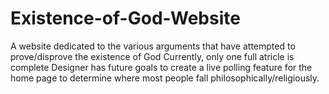 # Existence-of-God-Website
A website dedicated to the various arguments that have attempted to prove/disprove the existence of God
Currently, only one full atricle is complete
Designer has future goals to create a live polling feature for the home page to determine where most people 
fall philosophically/religiously.

